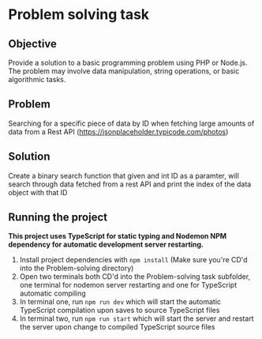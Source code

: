 # Problem solving task

## Objective

Provide a solution to a basic programming problem using PHP or Node.js. The problem may involve data manipulation, string operations, or basic algorithmic tasks.

## Problem

Searching for a specific piece of data by ID when fetching large amounts of data from a Rest API (https://jsonplaceholder.typicode.com/photos)

## Solution

Create a binary search function that given and int ID as a paramter, will search through data fetched from a rest API and print the index of the data object with that ID

## Running the project

**This project uses TypeScript for static typing and Nodemon NPM dependency for automatic development server restarting.**
1. Install project dependencies with ``npm install`` (Make sure you're CD'd into the Problem-solving directory)
2. Open two terminals both CD'd into the Problem-solving task subfolder, one terminal for nodemon server restarting and one for TypeScript automatic compiling
3. In terminal one, run ``npm run dev`` which will start the automatic TypeScript compilation upon saves to source TypeScript files
4. In terminal two, run ``npm run start`` which will start the server and restart the server upon change to compiled TypeScript source files